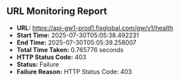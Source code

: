## URL Monitoring Report

- **URL:** https://api-gw1-prod1.fisglobal.com/gw/v1/health
- **Start Time:** 2025-07-30T05:05:38.492231
- **End Time:** 2025-07-30T05:05:39.258007
- **Total Time Taken:** 0.765776 seconds
- **HTTP Status Code:** 403
- **Status:** Failure
- **Failure Reason:** HTTP Status Code: 403
